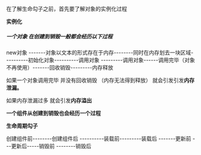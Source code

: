 在了解生命勾子之前，首先要了解对象的实例化过程

**实例化**

##### **一个对象 在创建到销毁一般都会经历以下过程**

new对象 -------对象以文本的形式存在于内存--------同时在内存划去一块区域----------初始化对象----------调用对象 ---------调用对象------调用完毕（对象不再使用）-------回收销毁---------内存释放



如果一个对象调用完毕 并没有回收销毁 （内存无法得到释放） 就会引发引发**内存泄漏。**

如果内存泄漏过多 就会引发**内存溢出**



**一个组件从创建到销毁也会经历一个过程**

**生命周期勾子**

创建组件前--------创建组件后 ----------装载前---------装载后 -------更新前 ---更新后-----销毁前 --------销毁后